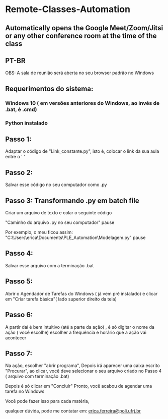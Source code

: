 # Remote-Classes-Automation
## Automatically opens the Google Meet/Zoom/Jitsi or any other conference room at the time of the class

## PT-BR

OBS: A sala de reunião será aberta no seu browser padrão no Windows

## Requerimentos do sistema:

### Windows 10 ( em versões anteriores do Windows, ao invés de .bat, é .cmd)
### Python instalado

## Passo 1:
Adaptar o código de "Link_constante.py", isto é, colocar o link da sua aula entre o ' '

## Passo 2:
Salvar esse código no seu computador como .py

## Passo 3: Transformando .py em batch file
Criar um arquivo de texto e colar o seguinte código

"Caminho do arquivo .py no seu computador"
pause

Por exemplo, o meu ficou assim:
"C:\Users\erica\Documents\PLE_Automation\Modelagem.py"
pause

## Passo 4:
Salvar esse arquivo com a terminação .bat

## Passo 5:
Abrir o Agendador de Tarefas do Windows ( já vem pré instalado) 
e clicar em "Criar tarefa básica"( lado superior direito da tela)

## Passo 6: 
A partir daí é bem intuitivo (até a parte da ação) , 
é só digitar o nome da ação ( você escolhe)
escolher a frequência e horário que a ação vai acontecer

## Passo 7:
Na ação, escolher "abrir programa",
Depois irá aparecer uma caixa escrito "Procurar",
ao clicar, você deve selecionar o seu arquivo criado no Passo 4 ( arquivo com terminação .bat)

Depois é só clicar em "Concluir"
Pronto, você acabou de agendar uma tarefa no Windows

Você pode fazer isso para cada matéria, 

qualquer dúvida, pode me contatar em: erica.ferreira@poli.ufrj.br





